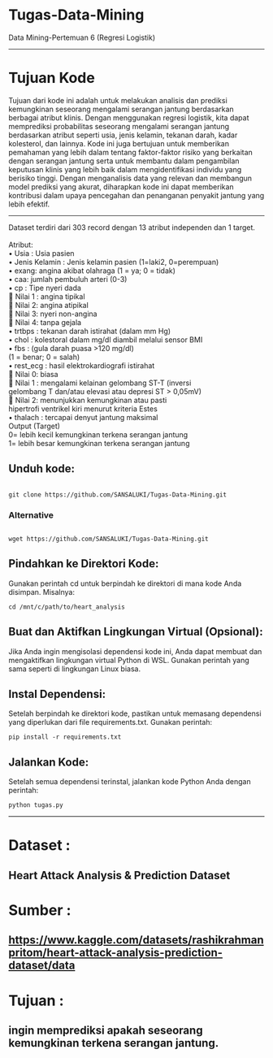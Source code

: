 # Tugas-Data-Mining
Data Mining-Pertemuan 6 (Regresi Logistik) 
<hr>

# Tujuan Kode
Tujuan dari kode ini adalah untuk melakukan analisis dan prediksi kemungkinan seseorang mengalami serangan jantung berdasarkan berbagai atribut klinis. Dengan menggunakan regresi logistik, kita dapat memprediksi probabilitas seseorang mengalami serangan jantung berdasarkan atribut seperti usia, jenis kelamin, tekanan darah, kadar kolesterol, dan lainnya.
Kode ini juga bertujuan untuk memberikan pemahaman yang lebih dalam tentang faktor-faktor risiko yang berkaitan dengan serangan jantung serta untuk membantu dalam pengambilan keputusan klinis yang lebih baik dalam mengidentifikasi individu yang berisiko tinggi.
Dengan menganalisis data yang relevan dan membangun model prediksi yang akurat, diharapkan kode ini dapat memberikan kontribusi dalam upaya pencegahan dan penanganan penyakit jantung yang lebih efektif.
<hr>
Dataset terdiri dari 303 record dengan 13 atribut independen dan 1 target.
<br>
<br>Atribut:
<br>• Usia : Usia pasien
<br>• Jenis Kelamin : Jenis kelamin pasien (1=laki2, 0=perempuan)
<br>• exang: angina akibat olahraga (1 = ya; 0 = tidak)
<br>• caa: jumlah pembuluh arteri (0-3)
<br>• cp : Tipe nyeri dada
<br> Nilai 1 : angina tipikal
<br> Nilai 2: angina atipikal
<br> Nilai 3: nyeri non-angina
<br> Nilai 4: tanpa gejala
<br>• trtbps : tekanan darah istirahat (dalam mm Hg)
<br>• chol : kolestoral dalam mg/dl diambil melalui sensor BMI
<br>• fbs : (gula darah puasa >120 mg/dl)
<br>(1 = benar; 0 = salah)
<br>• rest_ecg : hasil elektrokardiografi istirahat
<br> Nilai 0: biasa
<br> Nilai 1 : mengalami kelainan gelombang ST-T (inversi
<br>gelombang T dan/atau elevasi atau depresi ST > 0,05mV)
<br> Nilai 2: menunjukkan kemungkinan atau pasti
<br>hipertrofi ventrikel kiri menurut kriteria Estes
<br>• thalach : tercapai denyut jantung maksimal
<br>Output (Target)
<br>0= lebih kecil kemungkinan terkena serangan jantung
<br>1= lebih besar kemungkinan terkena serangan jantung
<br>

## Unduh kode:

```

git clone https://github.com/SANSALUKI/Tugas-Data-Mining.git

```

### Alternative

```

wget https://github.com/SANSALUKI/Tugas-Data-Mining.git

```



## Pindahkan ke Direktori Kode: 
Gunakan perintah cd untuk berpindah ke direktori di mana kode Anda disimpan. Misalnya:

```
cd /mnt/c/path/to/heart_analysis

```

## Buat dan Aktifkan Lingkungan Virtual (Opsional): 
Jika Anda ingin mengisolasi dependensi kode ini, Anda dapat membuat dan mengaktifkan lingkungan virtual Python di WSL. Gunakan perintah yang sama seperti di lingkungan Linux biasa.

## Instal Dependensi: 
Setelah berpindah ke direktori kode, pastikan untuk memasang dependensi yang diperlukan dari file requirements.txt. Gunakan perintah:

```
pip install -r requirements.txt
```

## Jalankan Kode: 
Setelah semua dependensi terinstal, jalankan kode Python Anda dengan perintah:

```
python tugas.py
```
<hr style="border-top: 1px solid #ccc;">

# Dataset :
##  Heart Attack Analysis & Prediction Dataset
# Sumber : 
##  https://www.kaggle.com/datasets/rashikrahmanpritom/heart-attack-analysis-prediction-dataset/data
# Tujuan : 
##  ingin memprediksi apakah seseorang kemungkinan terkena serangan jantung.


